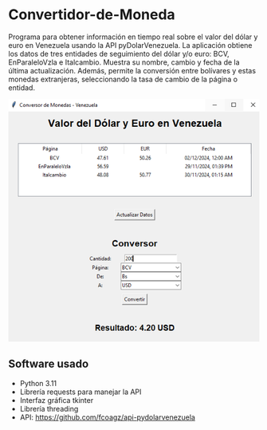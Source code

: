 # Convertidor-de-Moneda
Programa para obtener información en tiempo real sobre el valor del dólar y euro en Venezuela usando la 
API pyDolarVenezuela. 
La aplicación obtiene los datos de tres entidades de seguimiento del dólar y/o euro: BCV, EnParaleloVzla e Italcambio. 
Muestra su nombre, cambio y fecha de la última actualización.
Además, permite la conversión entre bolívares y estas monedas extranjeras, seleccionando la tasa de cambio de la 
página o entidad.

![alt text](./imagen-app.PNG)

## Software usado
- Python 3.11
- Librería requests para manejar la API 
- Interfaz gráfica tkinter
- Librería threading
- API: https://github.com/fcoagz/api-pydolarvenezuela
